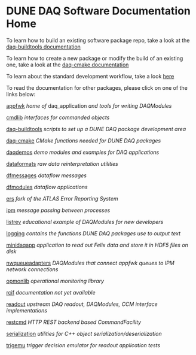 # DUNE DAQ Software Documentation Home

To learn how to build an existing software package repo, take a look at the [daq-buildtools documentation](packages/daq-buildtools/README.md)

To learn how to create a new package or modify the build of an existing one, take a look at the [daq-cmake documentation](packages/daq-buildtools/README.md)

To learn about the standard development workflow, take a look [here](development_workflow_gitflow.md)

To read the documentation for other packages, please click on one of the links below:

[appfwk](packages/appfwk/README.md) _home of_ daq_application _and tools for writing DAQModules_

[cmdlib](packages/cmdlib/README.md) _interfaces for commanded objects_

[daq-buildtools](packages/daq-buildtools/README.md) _scripts to set up a DUNE DAQ package development area_

[daq-cmake](packages/daq-cmake/README.md) _CMake functions needed for DUNE DAQ packages_

[daqdemos](packages/daqdemos/README.md) _demo modules and examples for DAQ applications_

[dataformats](packages/dataformats/README.md) _raw data reinterpretation utilities_

[dfmessages](packages/dfmessages/README.md) _dataflow messages_

[dfmodules](packages/dfmodules/README.md) _dataflow applications_

[ers](packages/ers/README.md) _fork of the ATLAS Error Reporting System_

[ipm](packages/ipm/README.md) _message passing between processes_

[listrev](packages/listrev/README.md) _educational example of DAQModules for new developers_

[logging](packages/logging/README.md) _contains the functions DUNE DAQ packages use to output text_

[minidaqapp](packages/minidaqapp/README.md) _application to read out Felix data and store it in HDF5 files on disk_

[nwqueueadapters](packages/nwqueueadapters/README.md) _DAQModules that connect appfwk queues to IPM network connections_

[opmonlib](packages/opmonlib/README.md) _operational monitoring library_

[rcif](nowhere) _documentation not yet available_

[readout](packages/readout/README.md) _upstream DAQ readout, DAQModules, CCM interface implementations_

[restcmd](packages/restcmd/README.md) _HTTP REST backend based CommandFacility_

[serialization](packages/serialization/README.md) _utilities for C++ object serialization/deserialization_

[trigemu](packages/trigemu/README.md) _trigger decision emulator for readout application tests_


